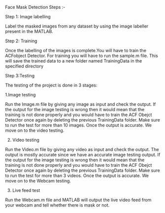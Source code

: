 Face Mask Detection Steps :-

Step 1: Image labelling

Label the masked images from any dataset by using the image labeller present in the MATLAB. 

Step 2: Training

Once the labelling of the images is complete.You will have to train the ACFobject Detector. For training you will have to run the sample.m file. This will save the   trained data to a new folder named TrainingData in the specified directory


Step 3:Testing

The testing of the project is done in 3 stages:

 1.Image testing

Run the Image.m file by giving any image as input and check the output. If the output for the image testing is wrong then it would mean that the training is not done properly and you would have to train the ACF Obejct Detector once again by deleting the  previous TrainingData folder.
Make sure to run the test for more than 10 images. Once the output is accurate. We move on to the video testing.

 2. Video testing

Run the Video.m file by giving any video as input and check the output. The output is mostly accurate since we have an accurate image testing output. If the output for the image testing is wrong then it would mean that the training is not done properly and you would have to train the ACF Obejct Detector once again by deleting the  previous TrainingData folder.
Make sure to run the test for more than 3 videos. Once the output is accurate. We move on to the Webcam testing.

 3. Live feed test

Run the Webcam.m file and MATLAB will output the live video feed from your webcam and tell whether there is mask or not.

